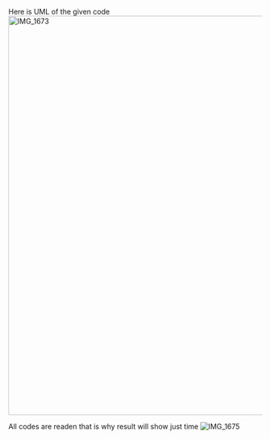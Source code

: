 
Here is UML of the given code
<img width="793" alt="IMG_1673" src="https://github.com/user-attachments/assets/6787276d-e167-4a9c-b19a-3b1a641a3f4e" />

All codes are readen that is why result will show just time 
![IMG_1675](https://github.com/user-attachments/assets/be7e6890-7891-4f23-b10a-8293f6e15951)
